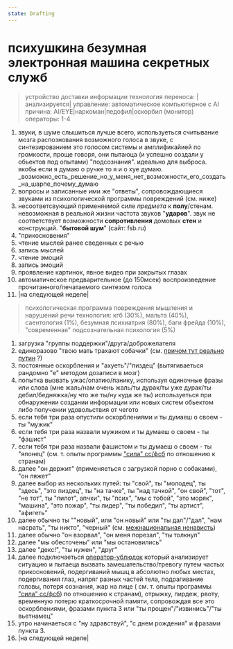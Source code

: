 ```yaml
---
state: Drafting
---
```

# психушкина безумная электронная машина секретных служб

> устройство доставки информации
> технология переноса: |анализируется|
> управление: автоматическое компьютерное с AI
> причина: AI/EYE|наркоман|педофил|оскорбил (монитор)
> операторы: 1-4

1. звуки, в шуме слышиться лучше всего, используеться считывание мозга распознования возможного голоса в звуке, с синтезированием это голосом системы и амплификайией по громкости, проще говоря, они пытаюца (и успешно создали у обьектов под опытами) "подсознания". идеально для выброса. якобы если я думаю о ручке то я и о хуе думаю.
         _возможно_есть_решение_но_у_меня_нет_возможности_его_создать_на_шарпе_почему_думаю
3.  вопросы и записанные ими же "ответы", сопровождающиеся звуками из психологической программы повреждений (см. ниже)
4. несоответсвующий применяемой силе *предмета* к **полу**/стенам. невозможная в реальной жизни частота звуков "**ударов**". звук не соответствует возможности **сопротивления** домовых **стен** и конструкций. "**бытовой шум**" (сайт: fsb.ru)
5. "прикосновения"
6. чтение мыслей ранее сведенных с речью
7. запись мыслей
8.  чтение эмоций
9. запись эмоций
10. проявление картинок, явное видео при закрытых глазах
11. автоматическое предварительное  (до 150мсек) воспроизведение прочитанного/печатаемого синтезом голоса
12. |на следующей неделе|

> психологическая программа повреждения мышления и нарушений речи
> технология: кгб (30%), мальта (40%), саентология (1%), безумная психиатрия (80%), баги фрейда (10%), "современная" подсознательная психология (5%)

 1. загрузка "группы поддержки"/друга/доброжелателя
 2.  единоразово "твою мать трахают собачки" (см. [причом тут реально путин](/axis9/issues/ss/putin) ?)
 3. постоянные оскорбления и "ахуеть"/"пиздец" (вытягиваеться рандомно "е" методом дозаписи в мозг)
 4. попытка вызвать ужас/опатию/панику, используя одиночные фразы или слова (мне жаль/нам очень жаль/ты дурак/ты уже дурак/ты дебил/бедняжка/ну что же ты/ну куда же ты) 
          используеться при обнаружении создании информации или новых систем обьектом либо получении удовольствия от чегото
 1. если тебя три раза опустили оскорблениями и ты думаеш о своем - ты "мужик"
 2. если тебя три раза назвали мужиком и ты думаеш о своем - ты "фашист"
 3. если тебя три раза назвали фашистом и ты думаеш о своем - ты "японец" (см. т. опыты программы ["сила" сс/фсб](/axis9/issues/ss/fss_psy_attacks_on_countrys.md) по отношению к странам)
 4. далее "он держит" (применяеться с загрузкой порно с собаками), "он ляжет"
 5.  далее выбор из нескольких путей: ты "свой", ты "молодец", ты "здесь",  "это пиздец", ты "на тачке", ты "над тачкой", "он свой", "тот", "не тот", ты "пилот", апчхи", ты "псих", "мы с тобой", "это моряк", "машина", "это пожар", "ты лидер", "ты победил", "ты артист", "афигеть"
 6. далее обычно ты  ""новый", или "он новый" или "ты дал"/"дал",  "нам насрать", "ты никто", "черный" (см. [межнациональная ненависть](inter_fss_hate))
 7.  далее обычно "он взорвал", "он меня порезал", "ты толкнул"
 8. далее "мы обесточены" или "мы остановились"
 9. далее "декс!", "ты нужен", "друг"
 10. далее подключаеться [оператор-ублюдок](/axis9/issues/ss/psy_operators.md) который анализирует ситуацию и пытаеца вызвать замешательство/тревогу путем частых прикосновений, подергиваний мышц в абсолютно любых местах, подергивания глаз, напряг разных частей тела, подрагивание головы, потеря сознания, жар на лице ( см. т. опыты программы ["сила" сс/фсб](/axis9/issues/ss/fss_psy_attacks_on_countrys.md)) по отношению к странам), отрыжку, пирдеж, рвоту, временную потерю краткосрочной памяти, сопровождая все это оскорблениями, фразами пункта 3 или "ты прощен"/"извинись"/"ты вьетнамец"
 11. утро начинаеться с "ну здравствуй", "с днем рождения" и фразами пункта 3.
 12. |на следующей неделе|